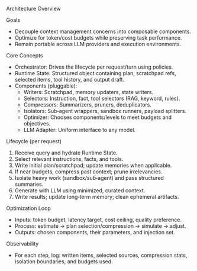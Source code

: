 Architecture Overview

Goals
- Decouple context management concerns into composable components.
- Optimize for token/cost budgets while preserving task performance.
- Remain portable across LLM providers and execution environments.

Core Concepts
- Orchestrator: Drives the lifecycle per request/turn using policies.
- Runtime State: Structured object containing plan, scratchpad refs, selected items, tool history, and output draft.
- Components (pluggable):
  - Writers: Scratchpad, memory updaters, state writers.
  - Selectors: Instruction, fact, tool selectors (RAG, keyword, rules).
  - Compressors: Summarizers, pruners, deduplicators.
  - Isolators: Sub‑agent wrappers, sandbox runners, payload splitters.
  - Optimizer: Chooses components/levels to meet budgets and objectives.
  - LLM Adapter: Uniform interface to any model.

Lifecycle (per request)
1. Receive query and hydrate Runtime State.
2. Select relevant instructions, facts, and tools.
3. Write initial plan/scratchpad; update memories when applicable.
4. If near budgets, compress past context; prune irrelevancies.
5. Isolate heavy work (sandbox/sub‑agent) and pass structured summaries.
6. Generate with LLM using minimized, curated context.
7. Write results; update long‑term memory; clean ephemeral artifacts.

Optimization Loop
- Inputs: token budget, latency target, cost ceiling, quality preference.
- Process: estimate → plan selection/compression → simulate → adjust.
- Outputs: chosen components, their parameters, and injection set.

Observability
- For each step, log: written items, selected sources, compression stats, isolation boundaries, and budgets used.

